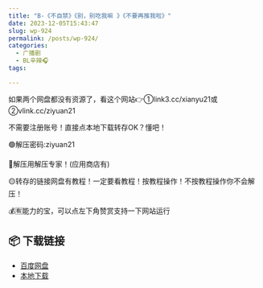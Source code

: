 ```yaml
---
title: "B-《不自禁》《别，别吃我嘛 》《不要再推我啦》"
date: 2023-12-05T15:43:47
slug: wp-924
permalink: /posts/wp-924/
categories:
  - 广播剧
  - BL辛辣🎧
tags:

---
```


如果两个网盘都没有资源了，看这个网站👉①link3.cc/xianyu21或②vlink.cc/ziyuan21

不需要注册账号！直接点本地下载转存OK？懂吧！

🟢解压密码:ziyuan21

🔵解压用解压专家！(应用商店有)

🟡转存的链接网盘有教程！一定要看教程！按教程操作！不按教程操作你不会解压！

💰🈶能力的宝，可以点左下角赞赏支持一下网站运行

## 📦 下载链接
- [百度网盘](https://blziyuan21.com/pay-download/924?key=3068d9f409&down_id=0)
- [本地下载](https://blziyuan21.com/pay-download/924?key=3068d9f409&down_id=1)

